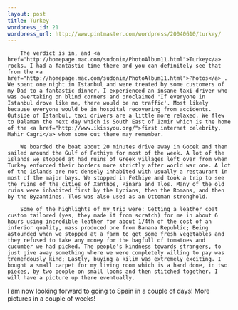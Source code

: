 ```yaml
--- 
layout: post
title: Turkey
wordpress_id: 21
wordpress_url: http://www.pintmaster.com/wordpress/20040610/turkey/
---
```

        The verdict is in, and <a href="http://homepage.mac.com/sudonim/PhotoAlbum11.html">Turkey</a> rocks. I had a fantastic time there and you can definitely see that from the <a href="http://homepage.mac.com/sudonim/PhotoAlbum11.html">Photos</a> . We spent one night in Istanbul and were treated by some customers of my Dad to a fantastic dinner. I experienced an insane taxi driver who was overtaking on blind corners and proclaimed 'If everyone in Istanbul drove like me, there would be no traffic'. Most likely because everyone would be in hospital recovering from accidents. Outside of Istanbul, taxi drivers are a little more relaxed. We flew to Dalaman the next day which is South East of Izmir which is the home of the <a href="http://www.ikissyou.org/">first internet celebrity, Mahir Cagri</a> whom some out there may remember.

        We boarded the boat about 20 minutes drive away in Gocek and then sailed around the Gulf of Fethiye for most of the week. A lot of the islands we stopped at had ruins of Greek villages left over from when Turkey enforced their borders more strictly after world war one. A lot of the islands are not densely inhabited with usually a restaurant in most of the major bays. We stopped in Fethiye and took a trip to see the ruins of the cities of Xanthos, Pinara and Tlos. Many of the old ruins were inhabited first by the Lycians, then the Romans, and then by the Byzantines. Tlos was also used as an Ottoman stronghold.

        Some of the highlights of my trip were: Getting a leather coat custom tailored (yes, they made it from scratch) for me in about 6 hours using incredible leather for about 1/4th of the cost of an inferior quality, mass produced one from Banana Republic; Being astounded when we stopped at a farm to get some fresh vegetables and they refused to take any money for the bagfull of tomatoes and cucumber we had picked. The people's kindness towards strangers, to just give away something where we were completely willing to pay was tremendously kind; Lastly, buying a kilim was extremely exciting. I bought a small carpet for my living room which is a hand done, in two pieces, by two people on small looms and then stitched together. I will have a picture up there eventually.

I am now looking forward to going to Spain in a couple of days! More pictures in a couple of weeks! 
